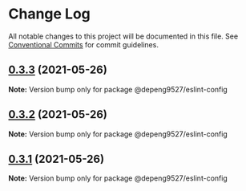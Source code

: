# Change Log

All notable changes to this project will be documented in this file.
See [Conventional Commits](https://conventionalcommits.org) for commit guidelines.

## [0.3.3](https://github.com/depeng9527/eslint-config/compare/v0.3.2...v0.3.3) (2021-05-26)

**Note:** Version bump only for package @depeng9527/eslint-config





## [0.3.2](https://github.com/depeng9527/eslint-config/compare/v0.3.1...v0.3.2) (2021-05-26)

**Note:** Version bump only for package @depeng9527/eslint-config





## [0.3.1](https://github.com/depeng9527/eslint-config/compare/v0.3.0...v0.3.1) (2021-05-26)

**Note:** Version bump only for package @depeng9527/eslint-config
